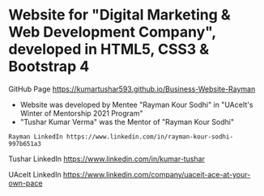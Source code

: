 # Website for "Digital Marketing & Web Development Company", developed in HTML5, CSS3 & Bootstrap 4

GitHub Page https://kumartushar593.github.io/Business-Website-Rayman

* Website was developed by Mentee "Rayman Kour Sodhi" in "UAceIt's Winter of Mentorship 2021 Program"
* "Tushar Kumar Verma" was the Mentor of "Rayman Kour Sodhi"

`Rayman LinkedIn https://www.linkedin.com/in/rayman-kour-sodhi-997b651a3`

Tushar LinkedIn https://www.linkedin.com/in/kumar-tushar

UAceIt LinkedIn https://www.linkedin.com/company/uaceit-ace-at-your-own-pace
